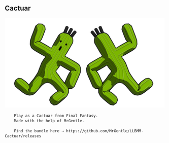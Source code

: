 ## Cactuar
![](Workfiles/Render.png)

		Play as a Cactuar from Final Fantasy.
		Made with the help of MrGentle.
		
		Find the bundle here → https://github.com/MrGentle/LLBMM-Cactuar/releases
